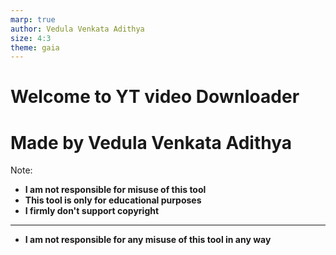 ```yaml
---
marp: true
author: Vedula Venkata Adithya
size: 4:3
theme: gaia
---
```

# Welcome to YT video Downloader
# Made by Vedula Venkata Adithya
Note:
- **I am not responsible for misuse of this tool**
- **This tool is only for educational purposes**
- **I firmly don't support copyright**

---

- **I am not responsible for any misuse of this tool in any way**


